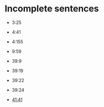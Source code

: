 # Incomplete sentences

- 3:25
- 4:41
- 4:155
- 9:59
- 39:9
- 39:19
- 39:22
- 39:24

- [41:41](https://quran.com/41/41)
